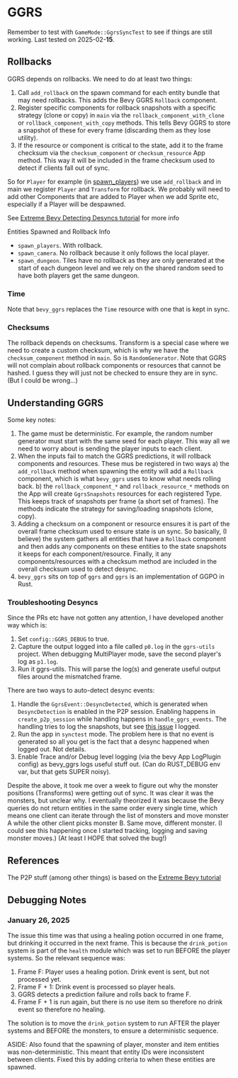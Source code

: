 # GGRS

Remember to test with `GameMode::GgrsSyncTest` to see if things are still working.
Last tested on 2025-02-**15**.

## Rollbacks

GGRS depends on rollbacks. We need to do at least two things:

1. Call `add_rollback` on the spawn command for each entity bundle that may need rollbacks. This adds the Bevy GGRS `Rollback` component.
2. Register specific components for rollback snapshots with a specific strategy (clone or copy) in `main` via the `rollback_component_with_clone` or `rollback_component_with_copy` methods. This tells Bevy GGRS to store a snapshot of these for every frame (discarding them as they lose utility).
3. If the resource or component is critical to the state, add it to the frame checksum via the `checksum_component` or `checksum_resource` App method. This way it will be included in the frame checksum used to detect if clients fall out of sync.

So for `Player` for example (in [spawn_players](../../player/spawn_players.rs)) we use `add_rollback` and in main we register `Player` and `Transform` for rollback. We probably will need to add other Components that are added to Player when we add Sprite etc, especially if a Player will be despawned.

See [Extreme Bevy Detecting Desyncs tutorial](https://johanhelsing.studio/posts/extreme-bevy-desync-detection) for more info

Entities Spawned and Rollback Info

- `spawn_players`. With rollback.
- `spawn_camera`. No rollback because it only follows the local player.
- `spawn_dungeon`. Tiles have no rollback as they are only generated at the start of each dungeon level and we rely on the shared random seed to have both players get the same dungeon.

### Time

Note that `bevy_ggrs` replaces the `Time` resource with one that is kept in sync.

### Checksums

The rollback depends on checksums. Transform is a special case where we need to create a custom checksum, which is why we have the `checksum_component` method in `main`. So is `RandomGenerator`. Note that GGRS will not complain about rollback components or resources that cannot be hashed. I guess they will just not be checked to ensure they are in sync. (But I could be wrong...)

## Understanding GGRS

Some key notes:

1. The game must be deterministic. For example, the random number generator must start with the same seed for each player. This way all we need to worry about is sending the player inputs to each client.
2. When the inputs fail to match the GGRS predictions, it will rollback components and resources. These mus be registered in two ways a) the `add_rollback` method when spawning the entity will add a `Rollback` component, which is what `bevy_ggrs` uses to know what needs rolling back. b) the `rollback_component_*` and `rollback_resource_*` methods on the App will create `GgrsSnapshots` resources for each registered Type. This keeps track of snapshots per frame (a short set of frames). The methods indicate the strategy for saving/loading snapshots (clone, copy).
3. Adding a checksum on a component or resource ensures it is part of the overall frame checksum used to ensure state is un sync. So basically, (I believe) the system gathers all entities that have a `Rollback` component and then adds any components on these entities to the state snapshots it keeps for each component/resource. Finally, it any components/resources with a checksum method are included in the overall checksum used to detect desync.
4. `bevy_ggrs` sits on top of `ggrs` and `ggrs` is an implementation of GGPO in Rust.

### Troubleshooting Desyncs

Since the PRs etc have not gotten any attention, I have developed another way which is:

1. Set `config::GGRS_DEBUG` to true.
2. Capture the output logged into a file called `p0.log` in the `ggrs-utils` project. When debugging MultiPlayer mode, save the second player's log as `p1.log`.
3. Run it ggrs-utils. This will parse the log(s) and generate useful output files around the mismatched frame.

There are two ways to auto-detect desync events:

1. Handle the `GgrsEvent::DesyncDetected`, which is generated when `DesyncDetection` is enabled in the P2P session. Enabling happens in `create_p2p_session` while handling happens in `handle_ggrs_events`. The handling tries to log the snapshots, but see [this issue](https://github.com/gschup/bevy_ggrs/issues/117) I logged.
2. Run the app in `synctest` mode. The problem here is that no event is generated so all you get is the fact that a desync happened when logged out. Not details.
3. Enable Trace and/or Debug level logging (via the bevy App LogPlugin config) as bevy_ggrs logs useful stuff out. (Can do RUST_DEBUG env var, but that gets SUPER noisy).

Despite the above, it took me over a week to figure out why the monster positions (Transforms) were getting out of sync. It was clear it was the monsters, but unclear why. I eventually theorized it was because the Bevy queries do not return entities in the same order every single time, which means one client can iterate through the list of monsters and move monster A while the other client picks monster B. Same move, different monster. (I could see this happening once I started tracking, logging and saving monster moves.)
(At least I HOPE that solved the bug!)

## References

The P2P stuff (among other things) is based on the [Extreme Bevy tutorial](https://johanhelsing.studio/posts/extreme-bevy)

## Debugging Notes

### January 26, 2025

The issue this time was that using a healing potion occurred in one frame, but drinking it occurred in the next frame. This is because the `drink_potion` system is part of the `health` module which was set to run BEFORE the player systems. So the relevant sequence was:

1. Frame F: Player uses a healing potion. Drink event is sent, but not processed yet.
2. Frame F + 1: Drink event is processed so player heals.
3. GGRS detects a prediction failure and rolls back to frame F.
4. Frame F + 1 is run again, but there is no use item so therefore no drink event so therefore no healing.

The solution is to move the `drink_potion` system to run AFTER the player systems and BEFORE the monsters, to ensure a deterministic sequence.

ASIDE: Also found that the spawning of player, monster and item entities was non-deterministic. This meant that entity IDs were inconsistent between clients. Fixed this by adding criteria to when these entities are spawned.
